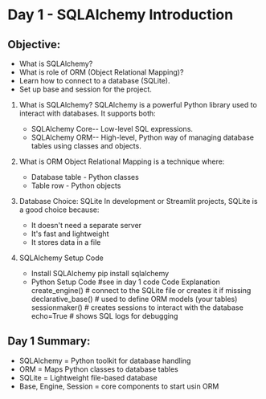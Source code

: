 # Day 1 - SQLAlchemy Introduction

## Objective:
  * What is SQLAlchemy?
  * What is role of ORM (Object Relational Mapping)?
  * Learn how to connect to a database (SQLite).
  * Set up base and session for the project.

1. What is SQLAlchemy?
   SQLAlchemy is a powerful Python library used to interact with databases. It supports both:
   * SQLAlchemy Core-- Low-level SQL expressions.
   * SQLAlchemy ORM-- High-level, Python way of managing database tables using classes and objects.

2. What is ORM
   Object Relational Mapping is a technique where:
   * Database table - Python classes
   * Table row - Python objects

3. Database Choice: SQLite
   In development or Streamlit projects, SQLite is a good choice because:
   * It doesn't need a separate server
   * It's fast and lightweight
   * It stores data in a file

4. SQLAlchemy Setup Code
   * Install SQLAlchemy
     pip install sqlalchemy
   * Python Setup Code
     #see in day 1 code
     Code Explanation
       create_engine() # connect to the SQLite file or creates it if missing
       declarative_base() # used to define ORM models (your tables)
       sessionmaker() # creates sessions to interact with the database
       echo=True # shows SQL logs for debugging

## Day 1 Summary:
  * SQLAlchemy = Python toolkit for database handling
  * ORM = Maps Python classes to database tables
  * SQLite = Lightweight file-based database
  * Base, Engine, Session = core components to start usin ORM

